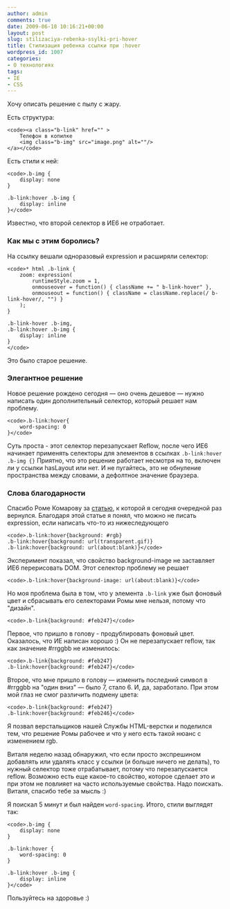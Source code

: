 ```yaml
---
author: admin
comments: true
date: 2009-06-18 10:16:21+00:00
layout: post
slug: stilizaciya-rebenka-ssylki-pri-hover
title: Стилизация ребенка ссылки при :hover
wordpress_id: 1007
categories:
- О технологиях
tags:
- IE
- СSS
---
```


Хочу описать решение с пылу с жару.

Есть структура:

    
    <code><a class="b-link" href="" >
        Телефон в копилке
        <img class="b-img" src="image.png" alt=""/>
    </a></code>



Есть стили к ней:

    
    <code>.b-img {
        display: none
    }
    
    .b-link:hover .b-img {
        display: inline
    }</code>



Известно, что второй селектор в ИЕ6 не отработает.
<!-- more -->


### Как мы с этим боролись?


На ссылку вешали одноразовый expression и расширяли селектор:

    
    <code>* html .b-link {
        zoom: expression(
            runtimeStyle.zoom = 1,
            onmouseover = function() { className += " b-link-hover" },
            onmouseout = function() { className = className.replace(/ b-link-hover/, "") }
        );
    }
    
    .b-link-hover .b-img,
    .b-link:hover .b-img {
        display: inline
    }
    </code>


Это было старое решение.



### Элегантное решение


Новое решение рождено сегодня — оно очень дешевое — нужно написать один дополнительный селектор, который решает нам проблему.

    
    <code>.b-link:hover{
        word-spacing: 0
    }</code>



Суть проста - этот селектор перезапускает Reflow, после чего ИЕ6 начинает применять селекторы для элементов в ссылках `.b-link:hover .b-img {}`
Приятно, что это решение работает несмотря на то, включен ли у ссылки hasLayout или нет. И не пугайтесь, это не обнуление пространства между словами, а дефолтное значение браузера.



### Слова благодарности


Спасибо Роме Комарову за [статью](http://kizu.ru/webdev/ie-a-hover/), к которой я сегодня очередной раз вернулся. Благодаря этой статье я понял, что можно не писать expression, если написать что-то из нижеследующего

    
    <code>.b-link:hover{background: #rgb}
    .b-link:hover{background: url(transparent.gif)}
    .b-link:hover{background: url(about:blank)}</code>



Эксперимент показал, что свойство background-image не заставляет ИЕ6 перерисовать DOM. Этот селектор проблему не решает

    
    <code>.b-link:hover{background-image: url(about:blank)}</code>



Но моя проблема была в том, что у элемента `.b-link` уже был фоновый цвет и сбрасывать его селекторами Ромы мне нельзя, потому что "дизайн".

    
    <code>.b-link{background: #feb247}</code>




Первое, что пришло в голову - продублировать фоновый цвет. Оказалось, что ИЕ написан хорошо :) Он не перезапускает reflow, так как значение #rrggbb не изменилось:

    
    <code>.b-link{background: #feb247}
    .b-link:hover{background: #feb247}</code>



Второе, что мне пришло в голову — изменить последний символ в #rrggbb на "один вниз" — было 7, стало 6. И, да, заработало. При этом мой глаз не смог различить подмену цвета:

    
    <code>.b-link{background: #feb247}
    .b-link:hover{background: #feb246}</code>



Я позвал верстальщиков нашей Службы HTML-верстки и поделился тем, что решение Ромы рабочее и что у него есть такой нюанс с изменением rgb.

Виталя неделю назад обнаружил, что если просто экспрешином добавлять или удалять класс у ссылки (и больше ничего не делать), то нужный селектор тоже отрабатывает, потому что перезапускается reflow. Возможно есть еще какое-то свойство, которое сделает это и при этом не повлияет на часто используемые свойства. Надо поискать. Виталя, спасибо тебе за мысль :)

Я поискал 5 минут и был найден `word-spacing`.
Итого, стили выглядят так:

    
    <code>.b-img {
        display: none
    }
    
    .b-link:hover {
        word-spacing: 0
    }
    
    .b-link:hover .b-img {
        display: inline
    }</code>




Пользуйтесь на здоровье :)
